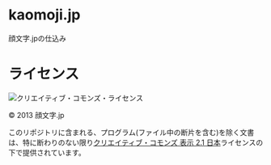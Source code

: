 kaomoji.jp
==========

顔文字.jpの仕込み


# ライセンス

![クリエイティブ・コモンズ・ライセンス](http://i.creativecommons.org/l/by/2.1/jp/88x31.png)

&copy; 2013 顔文字.jp

このリポジトリに含まれる、プログラム(ファイル中の断片を含む)を除く文書は、特に断わりのない限り[クリエイティブ・コモンズ 表示 2.1 日本](http://creativecommons.org/licenses/by/2.1/jp/)ライセンスの下で提供されています。